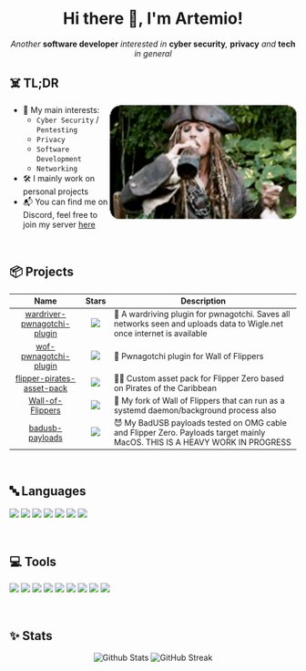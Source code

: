 <h1 align="center">Hi there 👋, I'm Artemio!</h1>
<p align="center"><i>Another </i><b>software developer</b><i> interested in </i><b>cyber security</b><i>, </i><b>privacy</b><i> and </i><b>tech</b><i> in general</i></p>

## ☠️ TL;DR

<img align="right" height="200vh" src=".github/assets/jack.gif" alt="" />

- 🧠 My main interests:
  - `Cyber Security` / `Pentesting`
  - `Privacy`
  - `Software Development`
  - `Networking`  
- 🛠️ I mainly work on personal projects
- 📬 You can find me on Discord, feel free to join my server [here](https://discord.gg/5vrJbbW3ve)

<br />

## 📦 Projects

| **Name** | **Stars** | **Description** | 
| :-: | :-: | - |
| [wardriver-pwnagotchi-plugin](https://github.com/cyberartemio/wardriver-pwnagotchi-plugin) | ![](https://img.shields.io/github/stars/cyberartemio/wardriver-pwnagotchi-plugin?style=flat-square&color=yellow) | 🛜 A wardriving plugin for pwnagotchi. Saves all networks seen and uploads data to Wigle.net once internet is available |
| [wof-pwnagotchi-plugin](https://github.com/cyberartemio/wof-pwnagotchi-plugin) | ![](https://img.shields.io/github/stars/cyberartemio/wof-pwnagotchi-plugin?style=flat-square&color=yellow) | 🐬 Pwnagotchi plugin for Wall of Flippers |
| [flipper-pirates-asset-pack](https://github.com/cyberartemio/flipper-pirates-asset-pack) | ![](https://img.shields.io/github/stars/cyberartemio/flipper-pirates-asset-pack?style=flat-square&color=yellow) | 🏴‍☠️ Custom asset pack for Flipper Zero based on Pirates of the Caribbean |
| [Wall-of-Flippers](https://github.com/cyberartemio/Wall-of-Flippers) | ![](https://img.shields.io/github/stars/cyberartemio/Wall-of-Flippers?style=flat-square&color=yellow) | 🐬 My fork of Wall of Flippers that can run as a systemd daemon/background process also |
| [badusb-payloads](https://github.com/cyberartemio/badusb-payloads) | ![](https://img.shields.io/github/stars/cyberartemio/badusb-payloads?style=flat-square&color=yellow) | 😈 My BadUSB payloads tested on OMG cable and Flipper Zero. Payloads target mainly MacOS. THIS IS A HEAVY WORK IN PROGRESS |

<br />

## 🔤 Languages

![](https://img.shields.io/badge/JavaScript-323330?style=for-the-badge&logo=javascript&logoColor=F7DF1E) ![](https://img.shields.io/badge/Node%20js-339933?style=for-the-badge&logo=nodedotjs&logoColor=white) ![](https://img.shields.io/badge/Python-FFD43B?style=for-the-badge&logo=python&logoColor=blue) ![](https://img.shields.io/badge/HTML5-E34F26?style=for-the-badge&logo=html5&logoColor=white) ![](https://img.shields.io/badge/CSS3-1572B6?style=for-the-badge&logo=css3&logoColor=white) ![](https://img.shields.io/badge/Kotlin-B125EA?style=for-the-badge&logo=kotlin&logoColor=white) ![](https://img.shields.io/badge/GNU%20Bash-4EAA25?style=for-the-badge&logo=GNU%20Bash&logoColor=white)

<br />

## 💻 Tools

![](https://img.shields.io/badge/MongoDB-4EA94B?style=for-the-badge&logo=mongodb&logoColor=white) ![](https://img.shields.io/badge/PostgreSQL-316192?style=for-the-badge&logo=postgresql&logoColor=white) ![](https://img.shields.io/badge/MySQL-005C84?style=for-the-badge&logo=mysql&logoColor=white) ![](https://img.shields.io/badge/Grafana-F2F4F9?style=for-the-badge&logo=grafana&logoColor=orange&labelColor=F2F4F9) ![](https://img.shields.io/badge/Docker-2CA5E0?style=for-the-badge&logo=docker&logoColor=white) ![](https://img.shields.io/badge/Nginx-009639?style=for-the-badge&logo=nginx&logoColor=white) ![](https://img.shields.io/badge/Cloudflare-F38020?style=for-the-badge&logo=Cloudflare&logoColor=white) ![](https://img.shields.io/badge/Linux-FCC624?style=for-the-badge&logo=linux&logoColor=black) ![](https://img.shields.io/badge/Swagger-85EA2D?style=for-the-badge&logo=Swagger&logoColor=white)

<br />

## ✨ Stats

<div align="center">
  <img src="https://github-readme-stats.vercel.app/api?username=cyberartemio&show_icons=true&theme=merko" width="47%" alt="Github Stats" />
  <img src="https://streak-stats.demolab.com?user=cyberartemio&theme=merko&include_all_commits=true" width="49.5%" alt="GitHub Streak" />
</div>
